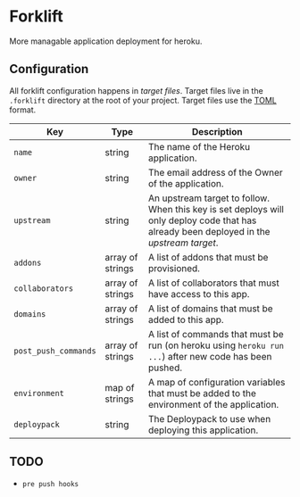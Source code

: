 # Forklift

More managable application deployment for heroku.

## Configuration

All forklift configuration happens in _target files_. Target files live in the `.forklift` directory at the root of your project. Target files use the [TOML](https://github.com/mojombo/toml) format.

| Key | Type | Description |
| --- | ---- | ----------- |
| `name` | string | The name of the Heroku application. |
| `owner` | string | The email address of the Owner of the application. |
| `upstream` | string | An upstream target to follow. When this key is set deploys will only deploy code that has already been deployed in the _upstream target_. |
| `addons` | array of strings | A list of addons that must be provisioned. |
| `collaborators` | array of strings | A list of collaborators that must have access to this app. |
| `domains` | array of strings | A list of domains that must be added to this app. |
| `post_push_commands` | array of strings | A list of commands that must be run (on heroku using `heroku run ...`) after new code has been pushed. |
| `environment` | map of strings | A map of configuration variables that must be added to the environment of the application. |
| `deploypack` | string | The Deploypack to use when deploying this application. |

## TODO

- `pre push hooks`

